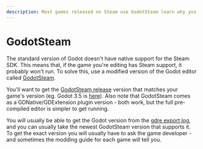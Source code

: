 ```yaml
---
description: Most games released on Steam use GodotSteam learn why you need it for modding.
---
```


# GodotSteam
The standard version of Godot doesn't have native support for the Steam SDK. This means that, if the game you're editing
has Steam support, it probably won't run. To solve this, use a modified version of the Godot editor called [GodotSteam](https://github.com/Gramps/GodotSteam).

You'll want to get the [GodotSteam release](https://github.com/Gramps/GodotSteam/releases) version that matches your game's version (eg. Godot 3.5 is [here](https://github.com/Gramps/GodotSteam/releases/tag/g35-s155-gs3174)). 
Also note that GodotSteam comes as a GDNative/GDExtension plugin version - both work, but the full pre-compiled editor 
is simpler to get running.

You will usually be able to get the Godot version from the [gdre export log](decompile_games.md), and you can usually 
take the newest GodotSteam version that supports it. To get the exact version you will usually have to
ask the game developer - and sometimes the modding guide for each game will tell you.
